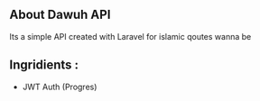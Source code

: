 ## About Dawuh API

Its a simple API created with Laravel for islamic qoutes wanna be

## Ingridients : 

- JWT Auth (Progres)
